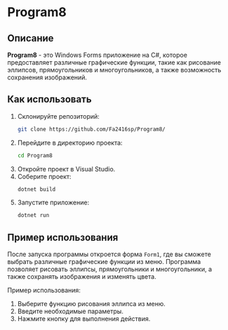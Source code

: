 # Program8

## Описание
**Program8** - это Windows Forms приложение на C#, которое предоставляет различные графические функции, такие как рисование эллипсов, прямоугольников и многоугольников, а также возможность сохранения изображений.

## Как использовать
1. Склонируйте репозиторий:
    ```bash
    git clone https://github.com/Fa2416sp/Program8/
    ```
2. Перейдите в директорию проекта:
    ```bash
    cd Program8
    ```
3. Откройте проект в Visual Studio.
4. Соберите проект:
    ```bash
    dotnet build
    ```
5. Запустите приложение:
    ```bash
    dotnet run
    ```

## Пример использования
После запуска программы откроется форма `Form1`, где вы сможете выбрать различные графические функции из меню. Программа позволяет рисовать эллипсы, прямоугольники и многоугольники, а также сохранять изображения и изменять цвета.

Пример использования:
1. Выберите функцию рисования эллипса из меню.
2. Введите необходимые параметры.
3. Нажмите кнопку для выполнения действия.
